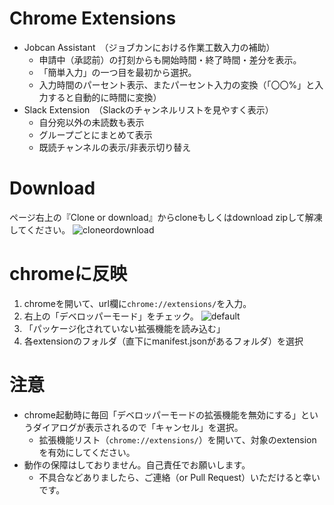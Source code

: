# Chrome Extensions
 - Jobcan Assistant　（ジョブカンにおける作業工数入力の補助）
   - 申請中（承認前）の打刻からも開始時間・終了時間・差分を表示。
   - 「簡単入力」の一つ目を最初から選択。
   - 入力時間のパーセント表示、またパーセント入力の変換（「〇〇%」と入力すると自動的に時間に変換）
 - Slack Extension　（Slackのチャンネルリストを見やすく表示）
   - 自分宛以外の未読数も表示
   - グループごとにまとめて表示
   - 既読チャンネルの表示/非表示切り替え
     
# Download
ページ右上の『Clone or download』からcloneもしくはdownload zipして解凍してください。
![cloneordownload](https://cloud.githubusercontent.com/assets/1951287/24183105/77926e18-0f09-11e7-82d8-db659452066a.jpg)

# chromeに反映
1. chromeを開いて、url欄に`chrome://extensions/`を入力。
2. 右上の「デベロッパーモード」をチェック。
![default](https://cloud.githubusercontent.com/assets/1951287/24183162/f5d40dea-0f09-11e7-886b-edd090484382.jpg)
3. 「パッケージ化されていない拡張機能を読み込む」
4. 各extensionのフォルダ（直下にmanifest.jsonがあるフォルダ）を選択
 
# 注意
- chrome起動時に毎回「デベロッパーモードの拡張機能を無効にする」というダイアログが表示されるので「キャンセル」を選択。
  - 拡張機能リスト（`chrome://extensions/`）を開いて、対象のextensionを有効にしてください。
- 動作の保障はしておりません。自己責任でお願いします。
  - 不具合などありましたら、ご連絡（or Pull Request）いただけると幸いです。
